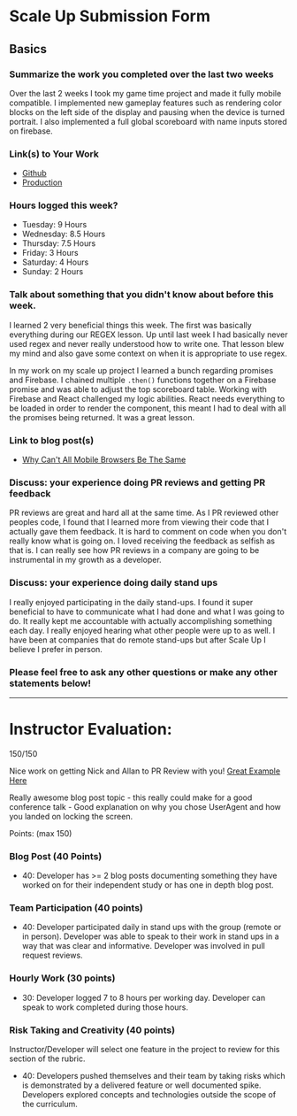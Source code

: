 # Scale Up Submission Form

## Basics

### Summarize the work you completed over the last two weeks

Over the last 2 weeks I took my game time project and made it fully mobile compatible. I implemented new gameplay features such as rendering color blocks on the left side of the display and pausing when the device is turned portrait. I also implemented a full global scoreboard with name inputs stored on firebase. 

### Link(s) to Your Work

 - [Github](https://github.com/adamhundley/block_party)
 - [Production](http://blocparty.io)

### Hours logged this week?

* Tuesday: 9 Hours
* Wednesday: 8.5 Hours
* Thursday: 7.5 Hours
* Friday: 3 Hours
* Saturday: 4 Hours
* Sunday: 2 Hours

### Talk about something that you didn't know about before this week.

I learned 2 very beneficial things this week. The first was basically everything during our REGEX lesson. Up until last week I had basically never used regex and never really understood how to write one. That lesson blew my mind and also gave some context on when it is appropriate to use regex.

In my work on my scale up project I learned a bunch regarding promises and Firebase. I chained multiple `.then()` functions together on a Firebase promise and was able to adjust the top scoreboard table. Working with Firebase and React challenged my logic abilities. React needs everything to be loaded in order to render the component, this meant I had to deal with all the promises being returned. It was a great lesson.

### Link to blog post(s)
* [Why Can't All Mobile Browsers Be The Same](https://medium.com/@adamhundley/why-cant-all-mobile-browsers-play-nicely-15d8d0a7ec84#.z0u4fiizr)

### Discuss: your experience doing PR reviews and getting PR feedback

PR reviews are great and hard all at the same time. As I PR reviewed other peoples code, I found that I learned more from viewing their code that I actually gave them feedback. It is hard to comment on code when you don't really know what is going on. I loved receiving the feedback as selfish as that is. I can really see how PR reviews in a company are going to be instrumental in my growth as a developer.

### Discuss: your experience doing daily stand ups
I really enjoyed participating in the daily stand-ups. I found it super beneficial to have to communicate what I had done and what I was going to do. It really kept me accountable with actually accomplishing something each day. I really enjoyed hearing what other people were up to as well. I have been at companies that do remote stand-ups but after Scale Up I believe I prefer in person.

### Please feel free to ask any other questions or make any other statements below!



-----

# Instructor Evaluation:

150/150

Nice work on getting Nick and Allan to PR Review with you! [Great Example Here](https://github.com/adamhundley/block_party/pull/92)

Really awesome blog post topic - this really could make for a good conference talk - Good explanation on why you chose UserAgent and how you landed on locking the screen.

Points: (max 150)

### Blog Post (40 Points)  

  * 40: Developer has >= 2 blog posts documenting something they have worked on for their independent study or has one in depth blog post.

### Team Participation (40 points)

  * 40: Developer participated daily in stand ups with the group (remote or in person). Developer was able to speak to their work in stand ups in a way that was clear and informative. Developer was involved in pull request reviews.

### Hourly Work (30 points)

  * 30: Developer logged 7 to 8 hours per working day. Developer can speak to work completed during those hours.

### Risk Taking and Creativity (40 points)

  Instructor/Developer will select one feature in the project to review for this section of the rubric.

  * 40: Developers pushed themselves and their team by taking risks which is demonstrated by a delivered feature or well documented spike. Developers explored concepts and technologies outside the scope of the curriculum.
